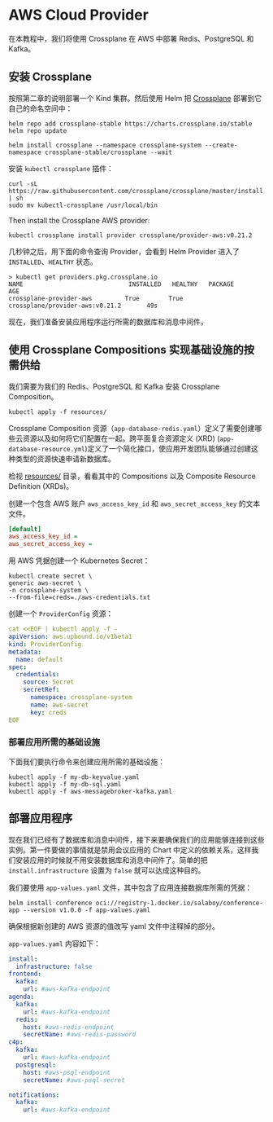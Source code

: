# AWS Cloud Provider

在本教程中，我们将使用 Crossplane 在 AWS 中部署 Redis、PostgreSQL 和 Kafka。

## 安装 Crossplane

按照第二章的说明部署一个 Kind 集群。然后使用 Helm 把 [Crossplane](https://crossplane.io) 部署到它自己的命名空间中：

```
helm repo add crossplane-stable https://charts.crossplane.io/stable
helm repo update

helm install crossplane --namespace crossplane-system --create-namespace crossplane-stable/crossplane --wait
```

安装 `kubectl crossplane` 插件：

```
curl -sL https://raw.githubusercontent.com/crossplane/crossplane/master/install.sh | sh
sudo mv kubectl-crossplane /usr/local/bin
```

Then install the Crossplane AWS provider: 
```
kubectl crossplane install provider crossplane/provider-aws:v0.21.2
```

几秒钟之后，用下面的命令查询 Provider，会看到 Helm Provider 进入了 `INSTALLED`、`HEALTHY` 状态。

```
> kubectl get providers.pkg.crossplane.io
NAME                             INSTALLED   HEALTHY   PACKAGE                               AGE
crossplane-provider-aws         True        True      crossplane/provider-aws:v0.21.2       49s
```

现在，我们准备安装应用程序运行所需的数据库和消息中间件。

## 使用 Crossplane Compositions 实现基础设施的按需供给

我们需要为我们的 Redis、PostgreSQL 和 Kafka 安装 Crossplane Composition。

```
kubectl apply -f resources/
```

Crossplane Composition 资源（`app-database-redis.yaml`）定义了需要创建哪些云资源以及如何将它们配置在一起。跨平面复合资源定义 (XRD) (`app-database-resource.yml`)定义了一个简化接口，使应用开发团队能够通过创建这种类型的资源快速申请新数据库。

检视 [resources/](resources/) 目录，看看其中的 Compositions 以及 Composite Resource Definition (XRDs)。

创建一个包含 AWS 账户 `aws_access_key_id` 和 `aws_secret_access_key` 的文本文件。

```ini
[default]
aws_access_key_id = 
aws_secret_access_key = 
```

用 AWS 凭据创建一个 Kubernetes Secret：

```
kubectl create secret \
generic aws-secret \
-n crossplane-system \
--from-file=creds=./aws-credentials.txt
```

创建一个 `ProviderConfig` 资源：

```yaml
cat <<EOF | kubectl apply -f -
apiVersion: aws.upbound.io/v1beta1
kind: ProviderConfig
metadata:
  name: default
spec:
  credentials:
    source: Secret
    secretRef:
      namespace: crossplane-system
      name: aws-secret
      key: creds
EOF
```

### 部署应用所需的基础设施

下面我们要执行命令来创建应用所需的基础设施：

```
kubectl apply -f my-db-keyvalue.yaml
kubectl apply -f my-db-sql.yaml
kubectl apply -f aws-messagebroker-kafka.yaml
```

## 部署应用程序

现在我们已经有了数据库和消息中间件，接下来要确保我们的应用能够连接到这些实例。第一件要做的事情就是禁用会议应用的 Chart 中定义的依赖关系，这样我们安装应用的时候就不用安装数据库和消息中间件了。简单的把 `install.infrastructure` 设置为 `false` 就可以达成这种目的。

我们要使用 `app-values.yaml` 文件，其中包含了应用连接数据库所需的凭据：

```
helm install conference oci://registry-1.docker.io/salaboy/conference-app --version v1.0.0 -f app-values.yaml
```

确保根据新创建的 AWS 资源的值改写 yaml 文件中注释掉的部分。

`app-values.yaml` 内容如下： 

```yaml
install:
  infrastructure: false
frontend:
  kafka:
    url: #aws-kafka-endpoint
agenda:
  kafka:
    url: #aws-kafka-endpoint
  redis: 
    host: #aws-redis-endpoint
    secretName: #aws-redis-password
c4p: 
  kafka:
    url: #aws-kafka-endpoint
  postgresql:
    host: #aws-psql-endpoint
    secretName: #aws-psql-secret

notifications: 
  kafka:
    url: #aws-kafka-endpoint
```
